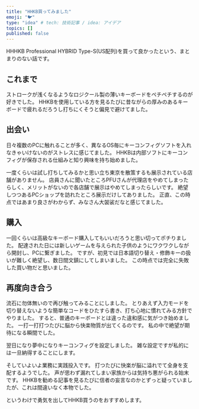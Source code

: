 ```yaml
---
title: "HHKB買ってみました"
emoji: "🐦"
type: "idea" # tech: 技術記事 / idea: アイデア
topics: []
published: false
---
```


HHHKB Professional HYBRID Type-S(US配列)を買って良かったという、まとまりのない話です。

## これまで

ストロークが浅くなるようなロジクール製の薄いキーボードをペチペチするのが好きでした。
HHKBを使用している方を見るたびに昔ながらの厚みのあるキーボードで疲れるだろうし打ちにくそうと偏見で避けてました。

## 出会い

日々複数のPCに触れることが多く、異なるOS毎にキーコンフィグソフトを入れなきゃいけないのがストレスに感じてました。
HHKBは内部ソフトにキーコンフィグが保存される仕組みと知り興味を持ち始めました。

一度くらいは試し打ちしてみるかと思い立ち東京を散策するも展示されている店舗がありません。
店員さんに聞いたところPFUさんが代理店をやめてしまったらしく、メリットがないので各店舗で展示はやめてしまったらしいです。
絶望しつつあるPCショップを訪れたところ展示だけしてありました。
正直、この時点ではあまり良さがわからず、みなさん大袈裟だなと感じてました。

## 購入

一回くらいは高級なキーボード購入してもいいだろうと思い切ってポチりました。
配達された日には新しいゲームを与えられた子供のようにワクワクしながら開封し、PCに繋ぎました。
ですが、初見では日本語切り替え・修飾キーの扱いが難しく絶望し、数日間文鎮にしてしまいました。
この時点では完全に失敗した買い物だと思いました。

## 再度向き合う

流石に勿体無いので再び触ってみることにしました。
とりあえず入力モードを切り替えないような簡単なコードをひたすら書き、打ち心地に慣れてみる方針でやりました。
すると、普通のキーボードとは違った違和感に気がつき始めました。
一打一打打つたびに脳から快楽物質が出てくるのです。
私の中で絶望が期待になる瞬間でした。

翌日になり夢中になりキーコンフィグを設定しました。
雑な設定ですが私的には一旦納得することにします。

そしていよいよ業務に実践投入です。
打つたびに快楽が脳に溢れでて全身を支配するようでした。
声が思わず漏れてしまい家族からは気持ち悪がられる始末です。
HHKBを勧める記事を見るたびに信者の妄言なのかとずっと疑っていましたが、これは間違いなく本物でした。

というわけで勇気を出してHHKB買うのをおすすめします。
